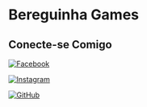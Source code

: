 # Bereguinha Games

## Conecte-se Comigo
[![Facebook](https://img.shields.io/badge/Facebook-1877F2?style=for-the-badge&logo=facebook&logoColor=white)](https://www.facebook.com/BereguinhaGames/)

[![Instagram](https://img.shields.io/badge/-Instagram-%23E4405F?style=for-the-badge&logo=instagram&logoColor=white)](https://www.instagram.com/BereguinhaGames/)

[![GitHub](https://img.shields.io/badge/GitHub-100000?style=for-the-badge&logo=github&logoColor=white)](https://github.com/Bereguinha)

